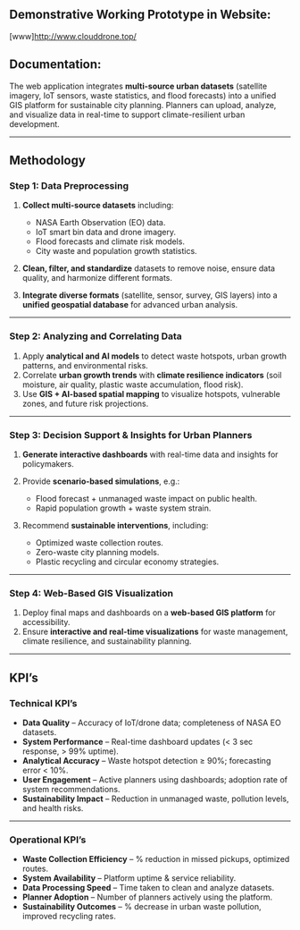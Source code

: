 ## Demonstrative Working Prototype in Website:

[www]http://www.clouddrone.top/

## Documentation:

The web application integrates **multi-source urban datasets** (satellite imagery, IoT sensors, waste statistics, and flood forecasts) into a unified GIS platform for sustainable city planning. Planners can upload, analyze, and visualize data in real-time to support climate-resilient urban development.

---

## Methodology

### Step 1: Data Preprocessing

1. **Collect multi-source datasets** including:

   * NASA Earth Observation (EO) data.
   * IoT smart bin data and drone imagery.
   * Flood forecasts and climate risk models.
   * City waste and population growth statistics.

2. **Clean, filter, and standardize** datasets to remove noise, ensure data quality, and harmonize different formats.

3. **Integrate diverse formats** (satellite, sensor, survey, GIS layers) into a **unified geospatial database** for advanced urban analysis.

---

### Step 2: Analyzing and Correlating Data

1. Apply **analytical and AI models** to detect waste hotspots, urban growth patterns, and environmental risks.
2. Correlate **urban growth trends** with **climate resilience indicators** (soil moisture, air quality, plastic waste accumulation, flood risk).
3. Use **GIS + AI-based spatial mapping** to visualize hotspots, vulnerable zones, and future risk projections.

---

### Step 3: Decision Support & Insights for Urban Planners

1. **Generate interactive dashboards** with real-time data and insights for policymakers.
2. Provide **scenario-based simulations**, e.g.:

   * Flood forecast + unmanaged waste impact on public health.
   * Rapid population growth + waste system strain.
3. Recommend **sustainable interventions**, including:

   * Optimized waste collection routes.
   * Zero-waste city planning models.
   * Plastic recycling and circular economy strategies.

---

### Step 4: Web-Based GIS Visualization

1. Deploy final maps and dashboards on a **web-based GIS platform** for accessibility.
2. Ensure **interactive and real-time visualizations** for waste management, climate resilience, and sustainability planning.

---

## KPI’s

### Technical KPI’s

* **Data Quality** – Accuracy of IoT/drone data; completeness of NASA EO datasets.
* **System Performance** – Real-time dashboard updates (< 3 sec response, > 99% uptime).
* **Analytical Accuracy** – Waste hotspot detection ≥ 90%; forecasting error < 10%.
* **User Engagement** – Active planners using dashboards; adoption rate of system recommendations.
* **Sustainability Impact** – Reduction in unmanaged waste, pollution levels, and health risks.

---

### Operational KPI’s

* **Waste Collection Efficiency** – % reduction in missed pickups, optimized routes.
* **System Availability** – Platform uptime & service reliability.
* **Data Processing Speed** – Time taken to clean and analyze datasets.
* **Planner Adoption** – Number of planners actively using the platform.
* **Sustainability Outcomes** – % decrease in urban waste pollution, improved recycling rates.
